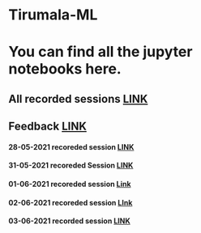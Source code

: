 # Tirumala-ML

# You can find all the jupyter notebooks here.
## All recorded sessions [LINK](https://drive.google.com/drive/folders/1oxvceD9Qw9RcK1o71Nqiyi9HFTSS9kEK?usp=sharing)
## Feedback [LINK](https://docs.google.com/forms/d/e/1FAIpQLSdZpX0WD5FNl-HfOQVTiX02Yld1fDNQ9d_1AYqM2CWwtijATA/viewform?usp=sf_link)

#### 28-05-2021 recoreded session [LINK](https://transcripts.gotomeeting.com/#/s/c45ef7ec275821c761b687f7fa04ab1e641ed37a05f3ffe703f5deb3305b2262)
#### 31-05-2021 recoreded Session [LINK](https://transcripts.gotomeeting.com/#/s/d765f0234aa6a4abd284ab62a0c6b6090a5ee89b811666a3323a4fced7110ba1)
#### 01-06-2021 recoreded session [Link](https://transcripts.gotomeeting.com/#/s/92109e536ebe74c1d7289a4a603f86a6bdd301acd11a794cc163f7e2e547caec)
#### 02-06-2021 recoreded session [LInk](https://transcripts.gotomeeting.com/#/s/478a33ee79f3b923a72ac31d5745b675d543f84aafd943933102abaa37b950f3)
#### 03-06-2021 recorded session [LINK](https://transcripts.gotomeeting.com/#/s/ba9693247595b196021cf80612fd16305cdfb79557f15d0632182829ea2f4d4e)


